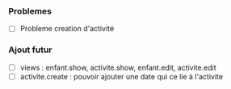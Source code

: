 ### Problemes
- [ ] Probleme creation d'activité

### Ajout futur

- [ ] views : enfant.show, activite.show, enfant.edit, activite.edit<br/>
- [ ] activite.create : pouvoir ajouter une date qui ce lie à l'activite
